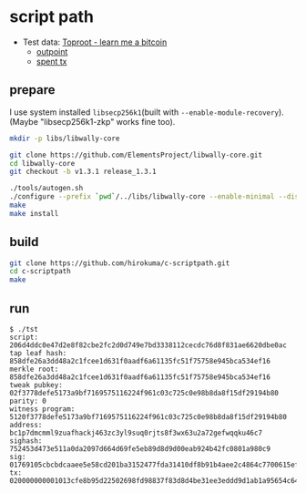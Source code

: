 # script path

* Test data: [Toproot - learn me a bitcoin](https://learnmeabitcoin.com/technical/upgrades/taproot/#example-3-script-path-spend-signature)
  * [outpoint](https://mempool.space/ja/tx/a7115c7267dbb4aab62b37818d431b784fe731f4d2f9fa0939a9980d581690ec#vout=0)
  * [spent tx](https://mempool.space/ja/tx/091d2aaadc409298fd8353a4cd94c319481a0b4623fb00872fe240448e93fcbe#vin=0)

## prepare

I use system installed `libsecp256k1`(built with `--enable-module-recovery`).  
(Maybe "libsecp256k1-zkp" works fine too).

```bash
mkdir -p libs/libwally-core

git clone https://github.com/ElementsProject/libwally-core.git
cd libwally-core
git checkout -b v1.3.1 release_1.3.1

./tools/autogen.sh
./configure --prefix `pwd`/../libs/libwally-core --enable-minimal --disable-elements --enable-standard-secp --with-system-secp256k1 --disable-shared
make
make install
```

## build

```bash
git clone https://github.com/hirokuma/c-scriptpath.git
cd c-scriptpath
make
```

## run

```console
$ ./tst
script: 206d4ddc0e47d2e8f82cbe2fc2d0d749e7bd3338112cecdc76d8f831ae6620dbe0ac
tap leaf hash: 858dfe26a3dd48a2c1fcee1d631f0aadf6a61135fc51f75758e945bca534ef16
merkle root: 858dfe26a3dd48a2c1fcee1d631f0aadf6a61135fc51f75758e945bca534ef16
tweak pubkey: 02f3778defe5173a9bf7169575116224f961c03c725c0e98b8da8f15df29194b80
parity: 0
witness program: 5120f3778defe5173a9bf7169575116224f961c03c725c0e98b8da8f15df29194b80
address: bc1p7dmcmml9zuafhackj463zc3yl9suq0rjts8f3wx63u2a72gefwqqku46c7
sighash: 752453d473e511a0da2097d664d69fe5eb89d8d9d00eab924b42fc0801a980c9
sig: 01769105cbcbdcaaee5e58cd201ba3152477fda31410df8b91b4aee2c4864c7700615efb425e002f146a39ca0a4f2924566762d9213bd33f825fad83977fba7f01
tx: 020000000001013cfe8b95d22502698fd98837f83d8d4be31ee3eddd9d1ab1a95654c64604c4d10000000000ffffffff01983a0000000000001600140de745dc58d8e62e6f47bde30cd5804a82016f9e034101769105cbcbdcaaee5e58cd201ba3152477fda31410df8b91b4aee2c4864c7700615efb425e002f146a39ca0a4f2924566762d9213bd33f825fad83977fba7f0122206d4ddc0e47d2e8f82cbe2fc2d0d749e7bd3338112cecdc76d8f831ae6620dbe0ac21c0924c163b385af7093440184af6fd6244936d1288cbb41cc3812286d3f83a332900000000
```
